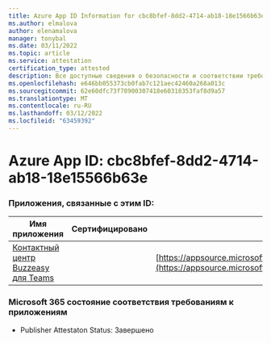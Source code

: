 ```yaml
---
title: Azure App ID Information for cbc8bfef-8dd2-4714-ab18-18e1566b63e
ms.author: elmalova
author: elenamalova
manager: tonybal
ms.date: 03/11/2022
ms.topic: article
ms.service: attestation
certification_type: attested
description: Все доступные сведения о безопасности и соответствии требованиям для cbc8bfef-8dd2-4714-ab18-18e15566b63e.
ms.openlocfilehash: e646bb055373cb0fab7c121aec42460a268a013c
ms.sourcegitcommit: 62e60dfc73f78900307418e60318353faf8d9a57
ms.translationtype: MT
ms.contentlocale: ru-RU
ms.lasthandoff: 03/12/2022
ms.locfileid: "63459392"
---
```

# <a name="azure-app-id-cbc8bfef-8dd2-4714-ab18-18e15566b63e"></a>Azure App ID: cbc8bfef-8dd2-4714-ab18-18e15566b63e


### <a name="apps-associated-with-this-id"></a>Приложения, связанные с этим ID:
| **Имя приложения** | **Сертифицировано** | **Просмотр в AppSource** |
|--------------|---------------|-----------------------|
| [Контактный центр Buzzeasy для Teams](../forward/geomant.buzzeasy_teams_contact_center) |  | [https://appsource.microsoft.com/product/office/geomant.buzzeasy_teams_contact_center](https://appsource.microsoft.com/product/office/geomant.buzzeasy_teams_contact_center) |

### <a name="microsoft-365-app-compliance-status"></a>Microsoft 365 состояние соответствия требованиям к приложениям
- Publisher Attestaton Status: Завершено
